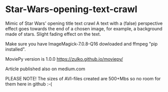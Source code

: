 # Star-Wars-opening-text-crawl
Mimic of Star Wars' opening title text crawl
A text with a (false) perspective effect goes towards the end of a chosen image, 
for example, a background made of stars. Slight fading effect on the text.

Make sure you have ImageMagick-7.0.8-Q16 dowloaded and ffmpeg "pip installed".

MoviePy version is 1.0.0 https://zulko.github.io/moviepy/

Article published also on medium.com

PLEASE NOTE! The sizes of AVI-files created are 500+Mbs so no room for them here in github :-(

